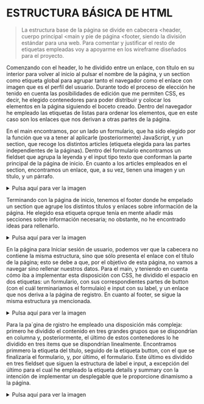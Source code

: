 # ESTRUCTURA BÁSICA DE HTML

> La estructura base de la página se divide en cabecera <header, cuerpo principal <main y pie de página <footer, siendo la división estándar para una web.
Para comentar y justificar el resto de etiquetas empleadas voy a apoyarme en los wireframe diseñados para el proyecto.

Comenzando con el header, lo he dividido entre un enlace, con título en su interior para volver al inicio al pulsar el nombre de la página, y un section como etiqueta global para agrupar tanto el navegador como el enlace con imagen que es el perfil del usuario.
Durante todo el proceso de elección he tenido en cuenta las posibilidades de edición que me permiten CSS, es decir, he elegido contenedores para poder distribuir y colocar los elementos en la página siguiendo el boceto creado. Dentro del navegador he empleado las
etiquetas de listas para ordenar los elementos, que en este caso son los enlaces que nos derivan a otras partes de la página.

En el main encontramos, por un lado un formulario, que ha sido elegido por la función que va a tener al aplicarle (posteriormente) JavaScript, y un section, que recoge los distintos articles (etiqueta elegida para las partes independientes de la páginas). Dentro del formulario encontramos un fieldset que agrupa la leyenda y el input tipo texto que conforman la parte principal de la página de inicio. En cuanto a los articles empleados en el section, encontramos un enlace, que, a su vez, tienen una imagen y un título, y un párrafo.

<details>
    
  <summary>Pulsa aquí para ver la imagen</summary>
  
![Inicio1](https://github.com/Lmrocio/Pipo/blob/main/wireframe/Captura%20de%20pantalla%202024-12-05%20112409.png)
</details>

Terminando con la página de inicio, tenemos el footer donde he empelado un section que agrupe los distintos títulos y enlaces sobre información de la página. He elegido esa etiqueta oprque tenía en mente añadir más secciones sobre información necesaria; no obstante, no he encontrado ideas para rellenarlo.

<details> <summary>Pulsa aquí para ver la imagen</summary>


![Inicio2](https://github.com/Lmrocio/Pipo/blob/main/wireframe/Captura%20de%20pantalla%202024-12-05%20112420.png?raw=true)
</details>


En la página para Iniciar sesión de usuario, podemos ver que la cabecera no contiene la misma estructura, sino que sólo presenta el enlace con el título de la página; esto se debe a que, por el objetivo de esta página, no vamos a navegar sino rellenar nuestros datos.
Para el main, y teniendo en cuenta cómo iba a implementar esta disposición con CSS, he dividido el espacio en dos etiquetas: un formulario, con sus correspondientes partes de button (con el cuál terminariamos el formulaio) e input con su label, y un enlace que nos deriva a
la página de registro. En cuanto al footer, se sigue la misma estructura ya mencionada.


<details><summary>Pulsa aquí para ver la imagen</summary>

  
![Iniciar sesión](https://github.com/Lmrocio/Pipo/blob/main/wireframe/Captura%20de%20pantalla%202024-12-05%20112435.png?raw=true)
</details>

Para la pa´gina de rgistro he empleado una disposición más compleja: primero he dividido el contenido en tres grandes grupos que se dispondrían en columna y, posteriormente, el último de estos contenedores lo he dividido en tres items que se dispondrían linealmente.
Encontramos primmero la etiqueta del título, seguido de la etiqueta button, con el que se finalizaría el formulario, y, por último, el formulario. Este último es dividido en tres fieldset que siguen la estructura de label e input, a excepción del último para el cual he 
empleado la etiqueta details y summary con la intención de implementar un desplegable que le proporcione dinamismo a la página.


<details><summary>Pulsa aquí para ver la imagen</summary>

  
![Registro](https://github.com/Lmrocio/Pipo/blob/main/wireframe/Captura%20de%20pantalla%202024-12-05%20112445.png?raw=true)
</details>
